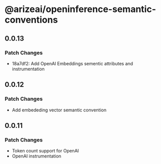 # @arizeai/openinference-semantic-conventions

## 0.0.13

### Patch Changes

- 18a7df2: Add OpenAI Embeddings sementic attributes and instrumentation

## 0.0.12

### Patch Changes

- Add embededing vector semantic convention

## 0.0.11

### Patch Changes

- Token count support for OpenAI
- OpenAI instrumentation
